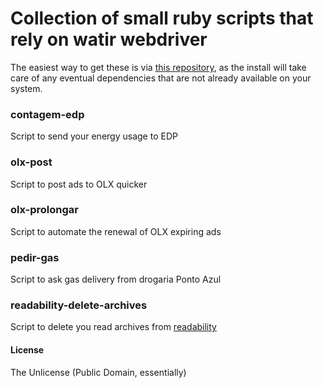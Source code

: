 # Collection of small ruby scripts that rely on watir webdriver

The easiest way to get these is via [this repository](https://github.com/vitorgalvao/homebrew-tinyscripts), as the install will take care of any eventual dependencies that are not already available on your system.

### contagem-edp
Script to send your energy usage to EDP

### olx-post
Script to post ads to OLX quicker

### olx-prolongar
Script to automate the renewal of OLX expiring ads

### pedir-gas
Script to ask gas delivery from drogaria Ponto Azul

### readability-delete-archives
Script to delete you read archives from [readability](https://www.readability.com/)

#### License
The Unlicense (Public Domain, essentially)
